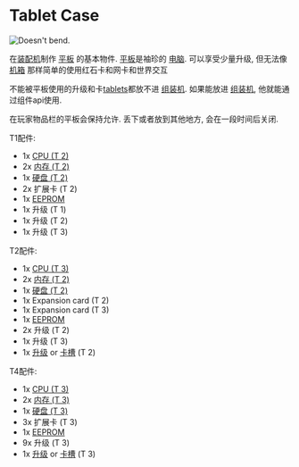 # Tablet Case

![Doesn't bend.](oredict:oc:tabletCase1)

在[装配机](../block/assembler.md)制作 [平板](tablet.md) 的基本物件. [平板](tablet.md)是袖珍的 [电脑](../general/computer.md). 可以享受少量升级, 但无法像 [机箱](../block/case1.md) 那样简单的使用红石卡和网卡和世界交互

不能被平板使用的升级和卡[tablets](tablet.md)都放不进 [组装机](../block/assembler.md). 如果能放进 [组装机](../block/assembler.md), 他就能通过组件api使用. 

在玩家物品栏的平板会保持允许. 丢下或者放到其他地方, 会在一段时间后关闭.

T1配件:
- 1x [CPU (T 2)](cpu2.md)
- 2x [内存 (T 2)](ram3.md)
- 1x [硬盘 (T 2)](hdd2.md)
- 2x 扩展卡 (T 2)
- 1x [EEPROM](eeprom.md)
- 1x 升级 (T 1)
- 1x 升级 (T 2)
- 1x 升级 (T 3)

T2配件:
- 1x [CPU (T 3)](cpu3.md)
- 2x [内存 (T 2)](ram3.md)
- 1x [硬盘 (T 2)](hdd2.md)
- 1x Expansion card (T 2)
- 1x Expansion card (T 3)
- 1x [EEPROM](eeprom.md)
- 2x 升级 (T 2)
- 1x 升级 (T 3)
- 1x [升级](upgradeContainer2.md) or [卡槽](cardContainer2.md) (T 2)

T4配件:
- 1x [CPU (T 3)](cpu3.md)
- 2x [内存 (T 3)](ram5.md)
- 1x [硬盘 (T 3)](hdd3.md)
- 3x 扩展卡 (T 3)
- 1x [EEPROM](eeprom.md)
- 9x 升级 (T 3)
- 1x [升级](upgradeContainer3.md) or [卡槽](cardContainer3.md) (T 3)